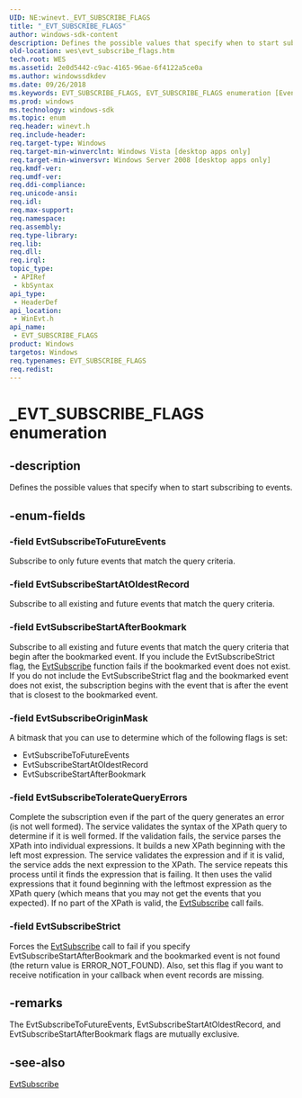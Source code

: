 ```yaml
---
UID: NE:winevt._EVT_SUBSCRIBE_FLAGS
title: "_EVT_SUBSCRIBE_FLAGS"
author: windows-sdk-content
description: Defines the possible values that specify when to start subscribing to events.
old-location: wes\evt_subscribe_flags.htm
tech.root: WES
ms.assetid: 2e0d5442-c9ac-4165-96ae-6f4122a5ce0a
ms.author: windowssdkdev
ms.date: 09/26/2018
ms.keywords: EVT_SUBSCRIBE_FLAGS, EVT_SUBSCRIBE_FLAGS enumeration [EventLog], EvtSubscribeOriginMask, EvtSubscribeStartAfterBookmark, EvtSubscribeStartAtOldestRecord, EvtSubscribeStrict, EvtSubscribeToFutureEvents, EvtSubscribeTolerateQueryErrors, _EVT_SUBSCRIBE_FLAGS, wes.evt_subscribe_flags, winevt/EVT_SUBSCRIBE_FLAGS, winevt/EvtSubscribeOriginMask, winevt/EvtSubscribeStartAfterBookmark, winevt/EvtSubscribeStartAtOldestRecord, winevt/EvtSubscribeStrict, winevt/EvtSubscribeToFutureEvents, winevt/EvtSubscribeTolerateQueryErrors
ms.prod: windows
ms.technology: windows-sdk
ms.topic: enum
req.header: winevt.h
req.include-header: 
req.target-type: Windows
req.target-min-winverclnt: Windows Vista [desktop apps only]
req.target-min-winversvr: Windows Server 2008 [desktop apps only]
req.kmdf-ver: 
req.umdf-ver: 
req.ddi-compliance: 
req.unicode-ansi: 
req.idl: 
req.max-support: 
req.namespace: 
req.assembly: 
req.type-library: 
req.lib: 
req.dll: 
req.irql: 
topic_type:
 - APIRef
 - kbSyntax
api_type:
 - HeaderDef
api_location:
 - WinEvt.h
api_name:
 - EVT_SUBSCRIBE_FLAGS
product: Windows
targetos: Windows
req.typenames: EVT_SUBSCRIBE_FLAGS
req.redist: 
---
```


# _EVT_SUBSCRIBE_FLAGS enumeration


## -description


Defines the possible values that specify when to start subscribing to events.


## -enum-fields




### -field EvtSubscribeToFutureEvents

Subscribe to only future events that match the query criteria.


### -field EvtSubscribeStartAtOldestRecord

Subscribe to all existing and future events that match the query criteria.


### -field EvtSubscribeStartAfterBookmark

Subscribe to all existing and future events that match the query criteria that begin after the bookmarked event. If you include the EvtSubscribeStrict flag, the <a href="https://msdn.microsoft.com/e7c4c5f9-2a5a-4004-8f19-13eb61c4346b">EvtSubscribe</a> function fails if the bookmarked event does not exist. If you do not include the EvtSubscribeStrict flag and the bookmarked event does not exist, the subscription begins with the event that is after the event that is closest to the bookmarked event.


### -field EvtSubscribeOriginMask

A bitmask that you can use to determine which of the following flags is set:

<ul>
<li>EvtSubscribeToFutureEvents</li>
<li>EvtSubscribeStartAtOldestRecord</li>
<li>EvtSubscribeStartAfterBookmark</li>
</ul>

### -field EvtSubscribeTolerateQueryErrors

Complete the subscription even if the part of the query generates an error (is not well formed). The service validates the syntax of the XPath query to determine if it is well formed. If the validation fails, the service parses the XPath into individual expressions. It builds a new XPath beginning with the left most expression. The service validates the expression and if it is valid, the service adds the next expression to the XPath. The service repeats this process until it finds the expression that is failing. It then uses the valid expressions that it found beginning with the leftmost expression as the XPath query (which means that you may not get the events that you expected). If no part of the XPath is valid, the <a href="https://msdn.microsoft.com/e7c4c5f9-2a5a-4004-8f19-13eb61c4346b">EvtSubscribe</a> call fails.


### -field EvtSubscribeStrict

Forces the <a href="https://msdn.microsoft.com/e7c4c5f9-2a5a-4004-8f19-13eb61c4346b">EvtSubscribe</a> call to fail if you specify EvtSubscribeStartAfterBookmark and the bookmarked event is not found (the return value is ERROR_NOT_FOUND). Also, set this flag if you want to receive notification in your callback when event records are missing.


## -remarks



The EvtSubscribeToFutureEvents, EvtSubscribeStartAtOldestRecord, and EvtSubscribeStartAfterBookmark flags are mutually exclusive.




## -see-also




<a href="https://msdn.microsoft.com/e7c4c5f9-2a5a-4004-8f19-13eb61c4346b">EvtSubscribe</a>
 

 

